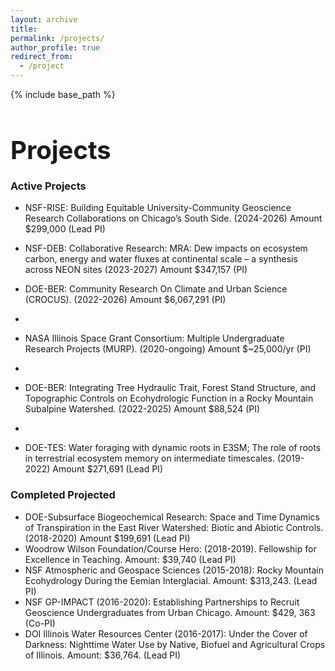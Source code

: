 ```yaml
---
layout: archive
title:
permalink: /projects/
author_profile: true
redirect_from:
  - /project
---
```


{% include base_path %}

<h1 style="font-size: 40px; font-weight: bold; margin-bottom: 0.5em;">Projects</h1>

### Active Projects
* NSF-RISE: Building Equitable University-Community Geoscience Research Collaborations on Chicago’s South Side. (2024-2026) Amount $299,000 (Lead PI)
  
* NSF-DEB: Collaborative Research: MRA: Dew impacts on ecosystem carbon, energy and water fluxes at continental scale – a synthesis across NEON sites
(2023-2027) Amount $347,157 (PI)

* DOE-BER: Community Research On Climate and Urban Science (CROCUS). (2022-2026) Amount $6,067,291 (PI)
* 
* NASA Illinois Space Grant Consortium: Multiple Undergraduate Research Projects (MURP). (2020-ongoing) Amount $~25,000/yr (PI)
* 
* DOE-BER: Integrating Tree Hydraulic Trait, Forest Stand Structure, and Topographic Controls on Ecohydrologic Function in a Rocky Mountain Subalpine Watershed. (2022-2025) Amount $88,524 (PI)
* 
* DOE-TES: Water foraging with dynamic roots in E3SM; The role of roots in terrestrial ecosystem memory on intermediate timescales. (2019-2022) Amount $271,691 (Lead PI)

### Completed Projected
* DOE-Subsurface Biogeochemical Research: Space and Time Dynamics of Transpiration in the East River Watershed: Biotic and Abiotic Controls. (2018-2020) Amount $199,691 (Lead PI)
* Woodrow Wilson Foundation/Course Hero: (2018-2019). Fellowship for Excellence in Teaching.  Amount: $39,740 (Lead PI)
* NSF Atmospheric and Geospace Sciences (2015-2018): Rocky Mountain Ecohydrology During the Eemian Interglacial. Amount: $313,243. (Lead PI)
* NSF GP-IMPACT (2016-2020): Establishing Partnerships to Recruit Geoscience Undergraduates from Urban Chicago. Amount: $429, 363 (Co-PI)
* DOI Illinois Water Resources Center (2016-2017):  Under the Cover of Darkness: Nighttime Water Use by Native, Biofuel and Agricultural Crops of Illinois.  Amount: $36,764. (Lead PI)
